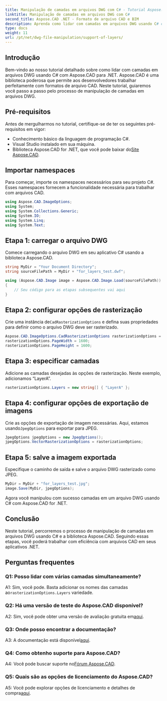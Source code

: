 ```yaml
---
title: Manipulação de camadas em arquivos DWG com C# - Tutorial Aspose.CAD
linktitle: Manipulação de camadas em arquivos DWG com C#
second_title: Aspose.CAD .NET - Formato de arquivo CAD e BIM
description: Aprenda como lidar com camadas em arquivos DWG usando C# com Aspose.CAD for .NET. Guia passo a passo para manipulação eficiente de arquivos CAD.
type: docs
weight: 11
url: /pt/net/dwg-file-manipulation/support-of-layers/
---
```

## Introdução

Bem-vindo ao nosso tutorial detalhado sobre como lidar com camadas em arquivos DWG usando C# com Aspose.CAD para .NET. Aspose.CAD é uma biblioteca poderosa que permite aos desenvolvedores trabalhar perfeitamente com formatos de arquivo CAD. Neste tutorial, guiaremos você passo a passo pelo processo de manipulação de camadas em arquivos DWG.

## Pré-requisitos

Antes de mergulharmos no tutorial, certifique-se de ter os seguintes pré-requisitos em vigor:

- Conhecimento básico da linguagem de programação C#.
- Visual Studio instalado em sua máquina.
-  Biblioteca Aspose.CAD for .NET, que você pode baixar do[Site Aspose.CAD](https://releases.aspose.com/cad/net/).

## Importar namespaces

Para começar, importe os namespaces necessários para seu projeto C#. Esses namespaces fornecem a funcionalidade necessária para trabalhar com arquivos CAD.

```csharp
using Aspose.CAD.ImageOptions;
using System;
using System.Collections.Generic;
using System.IO;
using System.Linq;
using System.Text;
```

## Etapa 1: carregar o arquivo DWG

Comece carregando o arquivo DWG em seu aplicativo C# usando a biblioteca Aspose.CAD.

```csharp
string MyDir = "Your Document Directory";
string sourceFilePath = MyDir + "for_layers_test.dwf";

using (Aspose.CAD.Image image = Aspose.CAD.Image.Load(sourceFilePath))
{
    // Seu código para as etapas subsequentes vai aqui
}
```

## Etapa 2: configurar opções de rasterização

 Crie uma instância de`CadRasterizationOptions` e defina suas propriedades para definir como o arquivo DWG deve ser rasterizado.

```csharp
Aspose.CAD.ImageOptions.CadRasterizationOptions rasterizationOptions = new Aspose.CAD.ImageOptions.CadRasterizationOptions();
rasterizationOptions.PageWidth = 1600;
rasterizationOptions.PageHeight = 1600;
```

## Etapa 3: especificar camadas

Adicione as camadas desejadas às opções de rasterização. Neste exemplo, adicionamos “LayerA”.

```csharp
rasterizationOptions.Layers = new string[] { "LayerA" };
```

## Etapa 4: configurar opções de exportação de imagens

 Crie as opções de exportação de imagem necessárias. Aqui, estamos usando`JpegOptions` para exportar para JPEG.

```csharp
JpegOptions jpegOptions = new JpegOptions();
jpegOptions.VectorRasterizationOptions = rasterizationOptions;
```

## Etapa 5: salve a imagem exportada

Especifique o caminho de saída e salve o arquivo DWG rasterizado como JPEG.

```csharp
MyDir = MyDir + "for_layers_test.jpg";
image.Save(MyDir, jpegOptions);
```

Agora você manipulou com sucesso camadas em um arquivo DWG usando C# com Aspose.CAD for .NET.

## Conclusão

Neste tutorial, percorremos o processo de manipulação de camadas em arquivos DWG usando C# e a biblioteca Aspose.CAD. Seguindo essas etapas, você poderá trabalhar com eficiência com arquivos CAD em seus aplicativos .NET.

## Perguntas frequentes

### Q1: Posso lidar com várias camadas simultaneamente?

 A1: Sim, você pode. Basta adicionar os nomes das camadas ao`rasterizationOptions.Layers` variedade.

### Q2: Há uma versão de teste do Aspose.CAD disponível?

 A2: Sim, você pode obter uma versão de avaliação gratuita em[aqui](https://releases.aspose.com/).

### Q3: Onde posso encontrar a documentação?

 A3: A documentação está disponível[aqui](https://reference.aspose.com/cad/net/).

### Q4: Como obtenho suporte para Aspose.CAD?

 A4: Você pode buscar suporte no[Fórum Aspose.CAD](https://forum.aspose.com/c/cad/19).

### Q5: Quais são as opções de licenciamento do Aspose.CAD?

 A5: Você pode explorar opções de licenciamento e detalhes de compra[aqui](https://purchase.aspose.com/buy).